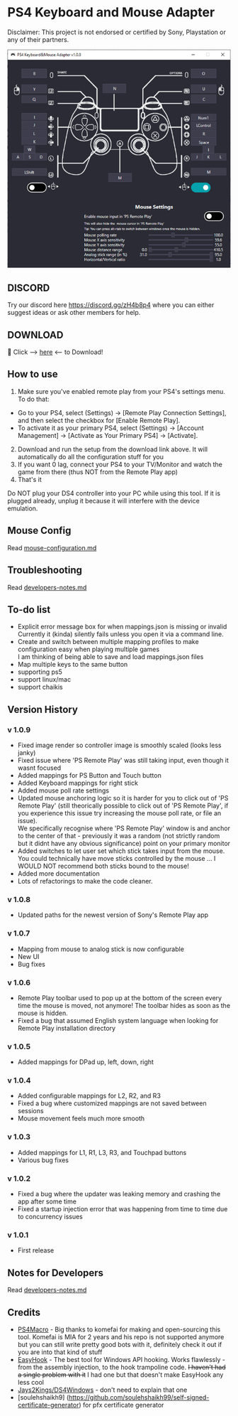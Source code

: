 # PS4 Keyboard and Mouse Adapter 
Disclaimer: This project is not endorsed or certified by Sony, Playstation or any of their partners.

![example UI](documentation/example-ui.png)


## DISCORD
Try our discord here https://discord.gg/zH4b8p4 where you can either suggest ideas or ask other members for help.


## DOWNLOAD
:rocket: Click --> [here](https://github.com/starshinata/PS4-Keyboard-and-Mouse-Adapter/releases/download/1.0.7/Setup.exe) <-- to Download!


## How to use
1. Make sure you've enabled remote play from your PS4's settings menu. To do that:
  * Go to your PS4, select (Settings) -> [Remote Play Connection Settings], and then select the checkbox for [Enable Remote Play].
  * To activate it as your primary PS4, select  (Settings) -> [Account Management] -> [Activate as Your Primary PS4] -> [Activate].
2. Download and run the setup from the download link above. It will automatically do all the configuration stuff for you
3. If you want 0 lag, connect your PS4 to your TV/Monitor and watch the game from there (thus NOT from the Remote Play app)
4. That's it 

Do NOT plug your DS4 controller into your PC while using this tool. If it is plugged already, unplug it because it will interfere with the device emulation.


## Mouse Config
Read [mouse-configuration.md](documentation/mouse-configuration.md)


## Troubleshooting
Read [developers-notes.md](documentation/troubleshooting.md)


## To-do list
* Explicit error message box for when mappings.json is missing or invalid <br> Currently it (kinda) silently fails unless you open it via a command line.
* Create and switch between multiple mapping profiles to make configuration easy when playing multiple games <br>I am thinking of  being able to save and load mappings.json files
* Map multiple keys to the same button
* supporting ps5
* support linux/mac 
* support chaikis


## Version History
### v 1.0.9
* Fixed image render so controller image is smoothly scaled (looks less janky)
* Fixed issue where 'PS Remote Play' was still taking input, even though it wasnt focused
* Added mappings for PS Button and Touch button
* Added Keyboard mappings for right stick
* Added mouse poll rate settings
* Updated mouse anchoring logic so it is harder for you to click out of 'PS Remote Play' (still theorically possible to click out of 'PS Remote Play', if you experience this issue try increasing the mouse poll rate, or file an issue). <br> We specifically recognise where 'PS Remote Play' window is and anchor to the center of that - previously it was a random (not strictly random but it didnt have any obvious significance) point on your primary monitor
* Added switches to let user set which stick takes input from the mouse.<br> You could technically have move sticks controlled by the mouse ... I WOULD NOT recommend both sticks bound to the mouse!
* Added more documentation
* Lots of refactorings to make the code cleaner.

### v 1.0.8
* Updated paths for the newest version of Sony's Remote Play app

### v 1.0.7
* Mapping from mouse to analog stick is now configurable
* New UI
* Bug fixes

### v 1.0.6
* Remote Play toolbar used to pop up at the bottom of the screen every time the mouse is moved, not anymore! The toolbar hides as soon as the mouse is hidden.
* Fixed a bug that assumed English system language when looking for Remote Play installation directory

### v 1.0.5
* Added mappings for DPad up, left, down, right

### v 1.0.4
* Added configurable mappings for L2, R2, and R3
* Fixed a bug where customized mappings are not saved between sessions
* Mouse movement feels much more smooth

### v 1.0.3
* Added mappings for L1, R1, L3, R3, and Touchpad buttons
* Various bug fixes

### v 1.0.2
* Fixed a bug where the updater was leaking memory and crashing the app after some time
* Fixed a startup injection error that was happening from time to time due to concurrency issues

### v 1.0.1
* First release


## Notes for Developers
Read [developers-notes.md](documentation/developers-notes.md)


## Credits

- [PS4Macro](https://github.com/komefai/PS4Macro) - Big thanks to komefai for making and open-sourcing this tool. Komefai is MIA for 2 years and his repo is not supported anymore but you can still write pretty good bots with it, definitely check it out if you are into that kind of stuff
- [EasyHook](https://easyhook.github.io) - The best tool for Windows API hooking. Works flawlessly - from the assembly injection, to the hook trampoline code. ~~I haven't had a single problem with it~~ I had one but that doesn't make EasyHook any less cool
- [Jays2Kings/DS4Windows](https://github.com/Jays2Kings/DS4Windows) - don't need to explain that one
- [soulehshaikh9] (https://github.com/soulehshaikh99/self-signed-certificate-generator) for pfx certificate generator
